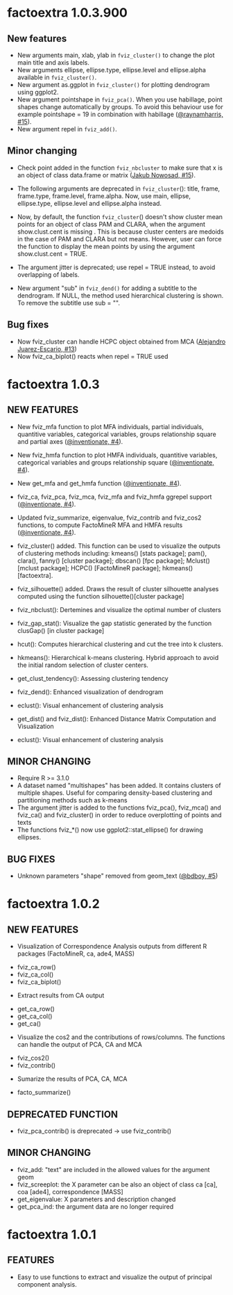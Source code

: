 # factoextra 1.0.3.900

## New features
    
- New arguments main, xlab, ylab in `fviz_cluster()` to change the plot main title and axis labels.
- New arguments ellipse, ellipse.type, ellipse.level and ellipse.alpha available in `fviz_cluster()`.
- New argument as.ggplot in `fviz_cluster()` for plotting dendrogram using ggplot2.
- New argument pointshape in `fviz_pca()`. When you use habillage, point shapes change automatically by groups. To avoid this behaviour use for example pointshape = 19 in combination with habillage ([@raynamharris, #15](https://github.com/kassambara/factoextra/issues/20)).
- New argument repel in `fviz_add()`.
     
## Minor changing
   
- Check point added in the function `fviz_nbcluster` to make sure that x is an object of class data.frame or matrix ([Jakub Nowosad, #15](https://github.com/kassambara/factoextra/issues/15)).
- The following arguments are deprecated in `fviz_cluster`(): title, frame, frame.type, frame.level, frame.alpha. Now, use main, ellipse, ellipse.type, ellipse.level and ellipse.alpha instead.
  
- Now, by default, the function `fviz_cluster`() doesn't show cluster mean points for an object of class PAM and CLARA, when the argument show.clust.cent is missing . This is because cluster centers are medoids in the case of PAM and CLARA but not means. However, user can force the function to display the mean points by using the argument show.clust.cent = TRUE.  
   
- The argument jitter is deprecated; use repel = TRUE instead, to avoid overlapping of labels.
  
- New argument "sub" in `fviz_dend()` for adding a subtitle to the dendrogram. If NULL, the method used hierarchical clustering is shown. To remove the subtitle use sub = "".

   
## Bug fixes

- Now fviz_cluster can handle HCPC object obtained from MCA ([Alejandro Juarez-Escario, #13](https://github.com/kassambara/factoextra/pull/13))
- Now fviz_ca_biplot() reacts when repel = TRUE used


# factoextra 1.0.3
  
  
## NEW FEATURES


* New fviz_mfa function to plot MFA individuals, partial individuals, quantitive variables, categorical variables, groups relationship square and partial axes ([@inventionate, #4](https://github.com/kassambara/factoextra/pull/4)).

* New fviz_hmfa function to plot HMFA individuals, quantitive variables, categorical variables and groups relationship square ([@inventionate, #4](https://github.com/kassambara/factoextra/pull/4)).
  
* New get_mfa and get_hmfa function ([@inventionate, #4](https://github.com/kassambara/factoextra/pull/4)).

* fviz_ca, fviz_pca, fviz_mca, fviz_mfa and fviz_hmfa ggrepel support ([@inventionate, #4](https://github.com/kassambara/factoextra/pull/4)).
  
* Updated fviz_summarize, eigenvalue, fviz_contrib and fviz_cos2 functions, to compute FactoMineR MFA and HMFA results ([@inventionate, #4](https://github.com/kassambara/factoextra/pull/4)).


* fviz_cluster() added. This function can be used to visualize the outputs of clustering methods including:  kmeans() [stats package]; pam(), clara(), fanny() [cluster package]; dbscan() [fpc package]; Mclust() [mclust package]; HCPC() [FactoMineR package]; hkmeans() [factoextra].

* fviz_silhouette() added. Draws the result of cluster silhouette analyses computed using the function silhouette()[cluster package] 

* fviz_nbclust(): Dertemines and visualize the optimal number of clusters

* fviz_gap_stat(): Visualize the gap statistic generated by the function clusGap() [in cluster package]

* hcut(): Computes hierarchical clustering and cut the tree into k clusters. 

* hkmeans(): Hierarchical k-means clustering. Hybrid approach to avoid the initial random selection of cluster centers.

* get_clust_tendency(): Assessing clustering tendency

* fviz_dend(): Enhanced visualization of dendrogram

* eclust(): Visual enhancement of clustering analysis

* get_dist() and fviz_dist(): Enhanced Distance Matrix Computation and Visualization

* eclust(): Visual enhancement of clustering analysis


## MINOR CHANGING

* Require R >= 3.1.0
* A dataset named "multishapes" has been added. It contains clusters of multiple shapes. Useful for comparing density-based clustering and partitioning methods such as k-means
* The argument jitter is added to the functions fviz_pca(), fviz_mca() and fviz_ca() and fviz_cluster() in order to reduce overplotting of points and texts
* The functions fviz_*() now use ggplot2::stat_ellipse() for drawing ellipses.

## BUG FIXES
    
    
- Unknown parameters "shape" removed from geom_text ([@bdboy, #5](https://github.com/kassambara/factoextra/issues/5))


# factoextra 1.0.2


## NEW FEATURES
   
* Visualization of Correspondence Analysis outputs from different R packages (FactoMineR, ca, ade4, MASS)
- fviz_ca_row()
- fviz_ca_col()
- fviz_ca_biplot()

* Extract results from CA output
- get_ca_row()
- get_ca_col()
- get_ca()

* Visualize the cos2 and the contributions of rows/columns. The functions can handle the output of PCA, CA and MCA
- fviz_cos2()
- fviz_contrib()

* Sumarize the results of PCA, CA, MCA
- facto_summarize()


## DEPRECATED FUNCTION

* fviz_pca_contrib() is dreprecated -> use fviz_contrib()
 

## MINOR CHANGING

* fviz_add: "text" are included in the allowed values for the argument geom
* fviz_screeplot: the X parameter can be also an object of class ca [ca], coa [ade4], correspondence [MASS]
* get_eigenvalue: X parameters and description changed
* get_pca_ind: the argument data are no longer required


# factoextra 1.0.1

## FEATURES

* Easy to use functions to extract and visualize the output of principal component analysis.